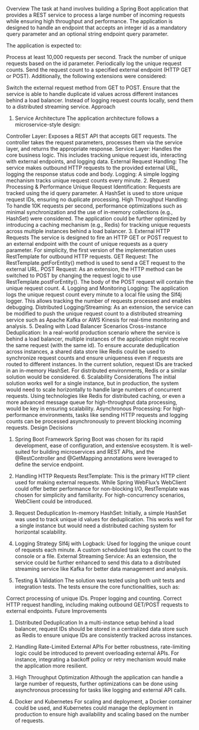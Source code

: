 Overview
The task at hand involves building a Spring Boot application that provides a REST service to process a large number of incoming requests while ensuring high throughput and performance. The application is designed to handle an endpoint that accepts an integer id as a mandatory query parameter and an optional string endpoint query parameter.

The application is expected to:

Process at least 10,000 requests per second.
Track the number of unique requests based on the id parameter.
Periodically log the unique request counts.
Send the request count to a specified external endpoint (HTTP GET or POST).
Additionally, the following extensions were considered:

Switch the external request method from GET to POST.
Ensure that the service is able to handle duplicate id values across different instances behind a load balancer.
Instead of logging request counts locally, send them to a distributed streaming service.
Approach
1. Service Architecture
The application architecture follows a microservice-style design:

Controller Layer: Exposes a REST API that accepts GET requests. The controller takes the request parameters, processes them via the service layer, and returns the appropriate response.
Service Layer: Handles the core business logic. This includes tracking unique request ids, interacting with external endpoints, and logging data.
External Request Handling: The service makes outbound HTTP requests to the provided external URL, logging the response status code and body.
Logging: A simple logging mechanism tracks unique request counts every minute.
2. Request Processing & Performance
Unique Request Identification: Requests are tracked using the id query parameter. A HashSet is used to store unique request IDs, ensuring no duplicate processing.
High Throughput Handling: To handle 10K requests per second, performance optimizations such as minimal synchronization and the use of in-memory collections (e.g., HashSet) were considered. The application could be further optimized by introducing a caching mechanism (e.g., Redis) for tracking unique requests across multiple instances behind a load balancer.
3. External HTTP Requests
The service is designed to fire an HTTP GET or POST request to an external endpoint with the count of unique requests as a query parameter. For simplicity, the first version of the implementation uses RestTemplate for outbound HTTP requests.
GET Request: The RestTemplate.getForEntity() method is used to send a GET request to the external URL.
POST Request: As an extension, the HTTP method can be switched to POST by changing the request logic to use RestTemplate.postForEntity(). The body of the POST request will contain the unique request count.
4. Logging and Monitoring
Logging: The application logs the unique request count every minute to a local file using the Slf4j logger. This allows tracking the number of requests processed and enables debugging.
Distributed Logging/Streaming: As an extension, the service can be modified to push the unique request count to a distributed streaming service such as Apache Kafka or AWS Kinesis for real-time monitoring and analysis.
5. Dealing with Load Balancer Scenarios
Cross-instance Deduplication: In a real-world production scenario where the service is behind a load balancer, multiple instances of the application might receive the same request (with the same id). To ensure accurate deduplication across instances, a shared data store like Redis could be used to synchronize request counts and ensure uniqueness even if requests are routed to different instances.
In the current solution, request IDs are tracked in an in-memory HashSet. For distributed environments, Redis or a similar solution would be considered.
6. Scalability Considerations
The initial solution works well for a single instance, but in production, the system would need to scale horizontally to handle large numbers of concurrent requests. Using technologies like Redis for distributed caching, or even a more advanced message queue for high-throughput data processing, would be key in ensuring scalability.
Asynchronous Processing: For high-performance environments, tasks like sending HTTP requests and logging counts can be processed asynchronously to prevent blocking incoming requests.
Design Decisions
1. Spring Boot Framework
Spring Boot was chosen for its rapid development, ease of configuration, and extensive ecosystem. It is well-suited for building microservices and REST APIs, and the @RestController and @GetMapping annotations were leveraged to define the service endpoint.

2. Handling HTTP Requests
RestTemplate: This is the primary HTTP client used for making external requests. While Spring WebFlux’s WebClient could offer better performance for non-blocking I/O, RestTemplate was chosen for simplicity and familiarity. For high-concurrency scenarios, WebClient could be introduced.
3. Request Deduplication
In-memory HashSet: Initially, a simple HashSet was used to track unique id values for deduplication. This works well for a single instance but would need a distributed caching system for horizontal scalability.
4. Logging Strategy
Slf4j with Logback: Used for logging the unique count of requests each minute. A custom scheduled task logs the count to the console or a file.
External Streaming Service: As an extension, the service could be further enhanced to send this data to a distributed streaming service like Kafka for better data management and analysis.
5. Testing & Validation
The solution was tested using both unit tests and integration tests. The tests ensure the core functionalities, such as:

Correct processing of unique IDs.
Proper logging and counting.
Correct HTTP request handling, including making outbound GET/POST requests to external endpoints.
Future Improvements
1. Distributed Deduplication
In a multi-instance setup behind a load balancer, request IDs should be stored in a centralized data store such as Redis to ensure unique IDs are consistently tracked across instances.

2. Handling Rate-Limited External APIs
For better robustness, rate-limiting logic could be introduced to prevent overloading external APIs. For instance, integrating a backoff policy or retry mechanism would make the application more resilient.

3. High Throughput Optimization
Although the application can handle a large number of requests, further optimizations can be done using asynchronous processing for tasks like logging and external API calls.

4. Docker and Kubernetes
For scaling and deployment, a Docker container could be used, and Kubernetes could manage the deployment in production to ensure high availability and scaling based on the number of requests.

